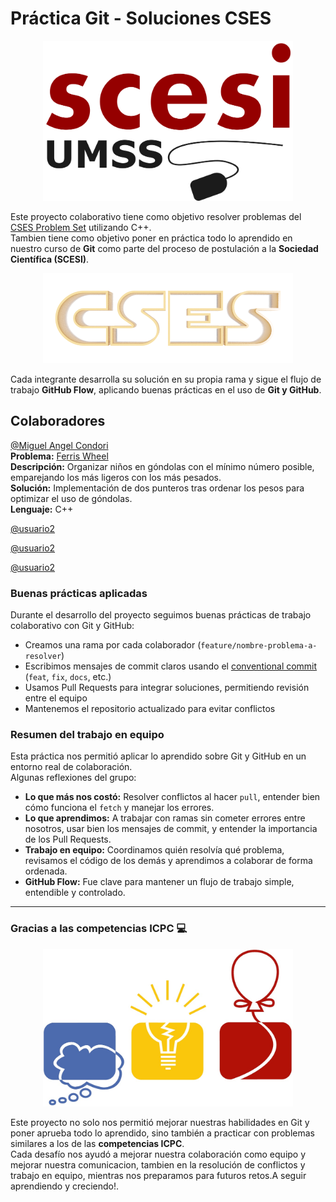 # Práctica Git - Soluciones CSES


<p align="center">
   <img src="Imagenes/scesi.png" alt="logo de la scesi" width="400"/>
</p>

Este proyecto colaborativo tiene como objetivo resolver problemas del [CSES Problem Set](https://cses.fi/problemset/) utilizando C++.  
Tambien tiene como objetivo poner en práctica todo lo aprendido en nuestro curso de **Git** como parte del proceso de postulación a la **Sociedad Científica (SCESI)**.


<p align="center">
   <img src="Imagenes/cses.webp" alt="logo del set de problemas cses" width="400"/>
</p>

Cada integrante desarrolla su solución en su propia rama y sigue el flujo de trabajo **GitHub Flow**, aplicando buenas prácticas en el uso de **Git y GitHub**.

## Colaboradores
[@Miguel Angel Condori](https://github.com/Chambeador)  
**Problema:** [Ferris Wheel](https://cses.fi/problemset/task/1090)  
**Descripción:** Organizar niños en góndolas con el mínimo número posible, emparejando los más ligeros con los más pesados.  
**Solución:** Implementación de dos punteros tras ordenar los pesos para optimizar el uso de góndolas.  
**Lenguaje:** C++  

[@usuario2](https://github.com/Del-Mai)  

[@usuario2](https://github.com/r4ccy)  

[@usuario2](https://github.com/TheArrick)  


### Buenas prácticas aplicadas

Durante el desarrollo del proyecto seguimos buenas prácticas de trabajo colaborativo con Git y GitHub:

- Creamos una rama por cada colaborador (`feature/nombre-problema-a-resolver`)
- Escribimos mensajes de commit claros usando el [conventional commit](https://www.conventionalcommits.org/en/v1.0.0/) (`feat`, `fix`, `docs`, etc.)
- Usamos Pull Requests para integrar soluciones, permitiendo revisión entre el equipo
- Mantenemos el repositorio actualizado para evitar conflictos


### Resumen del trabajo en equipo

Esta práctica nos permitió aplicar lo aprendido sobre Git y GitHub en un entorno real de colaboración.  
Algunas reflexiones del grupo:

- **Lo que más nos costó:** Resolver conflictos al hacer `pull`, entender bien cómo funciona el `fetch` y manejar los errores.
- **Lo que aprendimos:** A trabajar con ramas sin cometer errores entre nosotros, usar bien los mensajes de commit, y entender la importancia de los Pull Requests.
- **Trabajo en equipo:** Coordinamos quién resolvía qué problema, revisamos el código de los demás y aprendimos a colaborar de forma ordenada.
- **GitHub Flow:** Fue clave para mantener un flujo de trabajo simple, entendible y controlado.

---

### Gracias a las competencias ICPC 💻


<p align="center">
   <img src="Imagenes/icpc.jpg" alt="logo del icpc" width="400"/>
</p>

Este proyecto no solo nos permitió mejorar nuestras habilidades en Git y poner aprueba todo lo aprendido, sino también a practicar con problemas similares a los de las **competencias ICPC**.  
Cada desafío nos ayudó a mejorar nuestra colaboración como equipo y mejorar nuestra comunicacion, tambien en la resolución de conflictos y trabajo en equipo, mientras nos preparamos para futuros retos.A seguir aprendiendo y creciendo!. 


